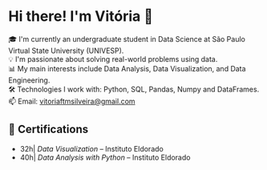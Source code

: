 # Hi there! I'm Vitória 👋

🎓 I'm currently an undergraduate student in Data Science at São Paulo Virtual State University (UNIVESP).  
💡 I'm passionate about solving real-world problems using data.  
📊 My main interests include Data Analysis, Data Visualization, and Data Engineering.  
🛠️ Technologies I work with: Python, SQL, Pandas, Numpy and DataFrames.  
📫 Email: vitoriaftmsilveira@gmail.com

## 📑 Certifications

- 32h| *Data Visualization* – Instituto Eldorado
- 40h| *Data Analysis with Python* – Instituto Eldorado
